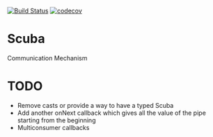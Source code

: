 [![Build Status](https://travis-ci.com/matanwrites/Scuba.svg?branch=develop)](https://travis-ci.com/matanwrites/Scuba)
[![codecov](https://codecov.io/gh/matanwrites/Scuba/branch/develop/graph/badge.svg)](https://codecov.io/gh/matanwrites/Scuba)

# Scuba
Communication Mechanism

# TODO
- Remove casts or provide a way to have a typed Scuba
- Add another onNext callback which gives all the value of the pipe starting from the beginning
- Multiconsumer callbacks
